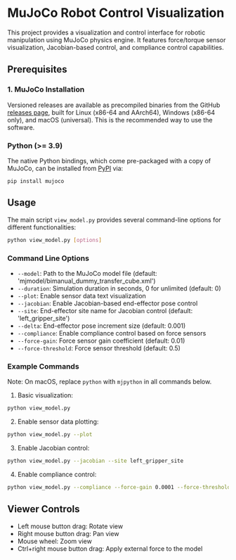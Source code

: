 # MuJoCo Robot Control Visualization

This project provides a visualization and control interface for robotic manipulation using MuJoCo physics engine. It features force/torque sensor visualization, Jacobian-based control, and compliance control capabilities.

## Prerequisites

### 1. MuJoCo Installation

Versioned releases are available as precompiled binaries from the GitHub [releases page](https://github.com/google-deepmind/mujoco/releases), built for Linux (x86-64 and AArch64), Windows (x86-64 only), and macOS (universal). This is the recommended way to use the software.

### Python (>= 3.9)

[](https://github.com/google-deepmind/mujoco#python--39)

The native Python bindings, which come pre-packaged with a copy of MuJoCo, can be installed from [PyPI](https://pypi.org/project/mujoco/) via:

```shell
pip install mujoco
```


## Usage

The main script `view_model.py` provides several command-line options for different functionalities:

```bash
python view_model.py [options]
```

### Command Line Options

- `--model`: Path to the MuJoCo model file (default: 'mjmodel/bimanual_dummy_transfer_cube.xml')
- `--duration`: Simulation duration in seconds, 0 for unlimited (default: 0)
- `--plot`: Enable sensor data text visualization
- `--jacobian`: Enable Jacobian-based end-effector pose control
- `--site`: End-effector site name for Jacobian control (default: 'left_gripper_site')
- `--delta`: End-effector pose increment size (default: 0.001)
- `--compliance`: Enable compliance control based on force sensors
- `--force-gain`: Force sensor gain coefficient (default: 0.01)
- `--force-threshold`: Force sensor threshold (default: 0.5)

### Example Commands

Note: On macOS, replace `python` with `mjpython` in all commands below.

1. Basic visualization:

```bash
python view_model.py
```

2. Enable sensor data plotting:

```bash
python view_model.py --plot
```

3. Enable Jacobian control:

```bash
python view_model.py --jacobian --site left_gripper_site
```

4. Enable compliance control:

```bash
python view_model.py --compliance --force-gain 0.0001 --force-threshold 1
```

## Viewer Controls
- Left mouse button drag: Rotate view
- Right mouse button drag: Pan view
- Mouse wheel: Zoom view
- Ctrl+right mouse button drag: Apply external force to the model
